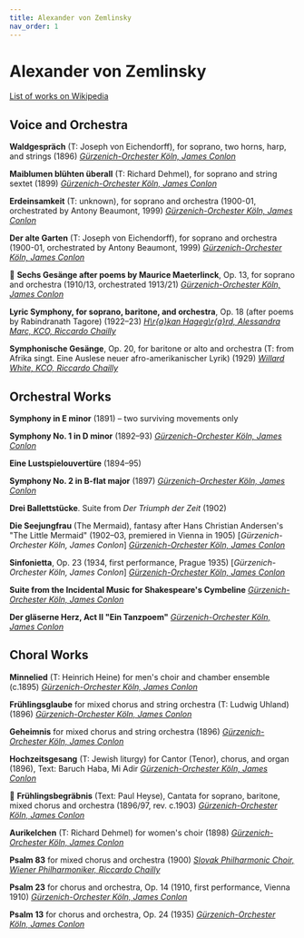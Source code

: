 ```yaml
---
title: Alexander von Zemlinsky
nav_order: 1
---
```


# Alexander von Zemlinsky

[List of works on Wikipedia](https://en.wikipedia.org/wiki/List_of_compositions_by_Alexander_von_Zemlinsky)

## Voice and Orchestra

**Waldgespräch** (T: Joseph von Eichendorff), for soprano, two horns, harp, and strings (1896) [*Gürzenich-Orchester Köln, James Conlon*](https://tidal.com/browse/album/1444238)

**Maiblumen blühten überall** (T: Richard Dehmel), for soprano and string sextet (1899) [*Gürzenich-Orchester Köln, James Conlon*](https://tidal.com/browse/album/1444238)

**Erdeinsamkeit** (T: unknown), for soprano and orchestra (1900-01, orchestrated by Antony Beaumont, 1999) [*Gürzenich-Orchester Köln, James Conlon*](https://tidal.com/browse/album/1444238)

**Der alte Garten** (T: Joseph von Eichendorff), for soprano and orchestra (1900-01, orchestrated by Antony Beaumont, 1999) [*Gürzenich-Orchester Köln, James Conlon*](https://tidal.com/browse/album/1444238)

💎 **Sechs Gesänge after poems by Maurice Maeterlinck**, Op. 13, for soprano and orchestra (1910/13, orchestrated 1913/21) [*Gürzenich-Orchester Köln, James Conlon*](https://tidal.com/browse/album/1444238)

**Lyric Symphony, for soprano, baritone, and orchestra**, Op. 18 (after poems by Rabindranath Tagore) (1922–23) [*H\r{a}kan 
Hageg\r{a}rd, Alessandra Marc, KCO, Riccardo Chailly*](https://tidal.com/browse/album/50609998)

**Symphonische Gesänge**, Op. 20, for baritone or alto and orchestra (T: from Afrika singt. Eine Auslese neuer afro-amerikanischer Lyrik) (1929) [*Willard White, KCO, Riccardo Chailly*](https://tidal.com/browse/album/50609998)

## Orchestral Works

**Symphony in E minor** (1891) – two surviving movements only

**Symphony No. 1 in D minor** (1892–93) [*Gürzenich-Orchester Köln, James Conlon*](https://tidal.com/browse/album/1510815)

**Eine Lustspielouvertüre** (1894–95)

**Symphony No. 2 in B-flat major** (1897) [*Gürzenich-Orchester Köln, James Conlon*](https://tidal.com/browse/album/1510815)

**Drei Ballettstücke**. Suite from *Der Triumph der Zeit* (1902)

**Die Seejungfrau** (The Mermaid), fantasy after Hans Christian Andersen's "The Little Mermaid" (1902–03, premiered in Vienna in 1905) [*Gürzenich-Orchester Köln, James Conlon*] [*Gürzenich-Orchester Köln, James Conlon*](https://tidal.com/browse/album/198567846?u)

**Sinfonietta**, Op. 23 (1934, first performance, Prague 1935) [*Gürzenich-Orchester Köln, James Conlon*] [*Gürzenich-Orchester Köln, James Conlon*](https://tidal.com/browse/album/198567846?u)

**Suite from the Incidental Music for Shakespeare's Cymbeline** [*Gürzenich-Orchester Köln, James Conlon*](https://tidal.com/browse/album/197986402)

**Der gläserne Herz, Act II "Ein Tanzpoem"** [*Gürzenich-Orchester Köln, James Conlon*](https://tidal.com/browse/album/197986402)

## Choral Works

**Minnelied** (T: Heinrich Heine) for men's choir and chamber ensemble (c.1895) [*Gürzenich-Orchester Köln, James Conlon*](https://tidal.com/browse/album/1443927)

**Frühlingsglaube** for mixed chorus and string orchestra (T: Ludwig Uhland) (1896) [*Gürzenich-Orchester Köln, James Conlon*](https://tidal.com/browse/album/1443927)

**Geheimnis** for mixed chorus and string orchestra (1896) [*Gürzenich-Orchester Köln, James Conlon*](https://tidal.com/browse/album/1443927)

**Hochzeitsgesang** (T: Jewish liturgy) for Cantor (Tenor), chorus, and organ (1896), Text: Baruch Haba, Mi Adir [*Gürzenich-Orchester Köln, James Conlon*](https://tidal.com/browse/album/1443927)

💎 **Frühlingsbegräbnis** (Text: Paul Heyse), Cantata for soprano, baritone, mixed chorus and orchestra (1896/97, rev. c.1903) [*Gürzenich-Orchester Köln, James Conlon*](https://tidal.com/browse/album/1443927)

**Aurikelchen** (T: Richard Dehmel) for women's choir (1898) [*Gürzenich-Orchester Köln, James Conlon*](https://tidal.com/browse/album/1443927)

**Psalm 83** for mixed chorus and orchestra (1900) [*Slovak Philharmonic Choir, Wiener Philharmoniker, Riccardo Chailly*](https://tidal.com/browse/album/50609998)

**Psalm 23** for chorus and orchestra, Op. 14 (1910, first performance, Vienna 1910) [*Gürzenich-Orchester Köln, James Conlon*](https://tidal.com/browse/album/1443927)

**Psalm 13** for chorus and orchestra, Op. 24 (1935) [*Gürzenich-Orchester Köln, James Conlon*](https://tidal.com/browse/album/1443927)

